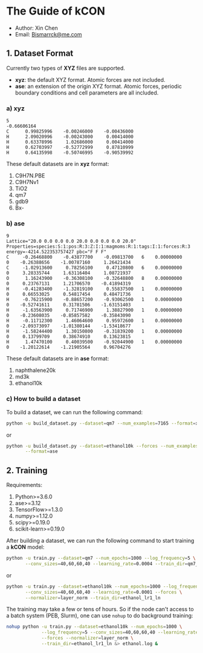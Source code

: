 # The Guide of kCON

* Author: Xin Chen
* Email: Bismarrck@me.com

## 1. Dataset Format

Currently two types of **XYZ** files are supported.
* **xyz**: the default XYZ format. Atomic forces are not included.
* **ase**: an extension of the origin XYZ format. Atomic forces, periodic boundary conditions and cell parameters are all included.

### a) xyz

```
5
-0.66606164
C      0.99825996    -0.00246000    -0.00436000
H      2.09020996    -0.00243000     0.00414000
H      0.63378996     1.02686000     0.00414000
H      0.62703997    -0.52772999     0.87810999
H      0.64135998    -0.50746995    -0.90539992
```

These default datasets are in **xyz** format:

1. C9H7N.PBE
2. C9H7Nv1
3. TiO2
4. qm7
5. gdb9
6. Bx-

### b) ase

```
9
Lattice="20.0 0.0 0.0 0.0 20.0 0.0 0.0 0.0 20.0" Properties=species:S:1:pos:R:3:Z:I:1:magmoms:R:1:tags:I:1:forces:R:3 energy=-4214.522353757427 pbc="F F F"
C     -0.26468800    -0.43877700    -0.09813700   6    0.00000000        0    -0.26388656    -1.00787160     1.26421434
C     -1.02913600     0.78256100     0.47120800   6    0.00000000        0     3.28335744     1.63116404     1.08721937
O      1.16243900    -0.36308100    -0.32648800   8    0.00000000        0     0.23767131     1.21706570    -0.41894319
H     -0.41283400    -1.32819100     0.55837500   1    0.00000000        0     0.66553025     0.54817454     0.48471736
H     -0.76215900    -0.88657200    -0.93062500   1    0.00000000        0    -0.52741611     0.31781506    -1.63151403
H     -1.63563900     0.71746900     1.38827900   1    0.00000000        0    -0.23608035    -0.85857582    -0.35843090
H     -0.11712300     1.46064600     0.95972600   1    0.00000000        0    -2.09373097    -1.01380144    -1.53418677
H     -1.58244400     1.30150800    -0.31839200   1    0.00000000        0     0.13799709     0.38674910     0.13623815
H      1.47470100     0.40039500    -0.92044900   1    0.00000000        0    -1.20122614    -1.21905564     0.96704276
```

These default datasets are in **ase** format:

1. naphthalene20k
2. md3k
3. ethanol10k

### c) How to build a dataset

To build a dataset, we can run the following command:

```bash
python -u build_dataset.py --dataset=qm7 --num_examples=7165 --format=xyz
```

or

```bash
python -u build_dataset.py --dataset=ethanol10k --forces --num_examples=10000 \
       --format=ase
```

## 2. Training

Requirements:

1. Python\>=3.6.0
2. ase\>=3.12
3. TensorFlow\>=1.3.0
4. numpy\>=1.12.0
5. scipy\>=0.19.0
6. scikit-learn\>=0.19.0

After building a dataset, we can run the following command to start training a 
**kCON** model:

```bash
python -u train.py --dataset=qm7 --num_epochs=1000 --log_frequency=5 \
       --conv_sizes=40,60,60,40 --learning_rate=0.0004 --train_dir=qm7_lr4
```

or

```bash
python -u train.py --dataset=ethanol10k --num_epochs=1000 --log_frequency=5 \
       --conv_sizes=40,60,60,40 --learning_rate=0.0001 --forces \
       --normalizer=layer_norm --train_dir=ethanol_lr1_ln
```

The training may take a few or tens of hours. So if the node can't access to a 
batch system (PEB, Slurm), one can use `nohup` to do background training:

```bash
nohup python -u train.py --dataset=ethanol10k --num_epochs=1000 \
             --log_frequency=5 --conv_sizes=40,60,60,40 --learning_rate=0.0001 \
             --forces --normalizer=layer_norm \
             --train_dir=ethanol_lr1_ln &> ethanol.log &
```